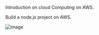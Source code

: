 
Introduction on cloud Computing on AWS.

Build a node.js project on AWS.

![image](https://user-images.githubusercontent.com/39504405/197973898-beb0412a-1e69-46e5-b94c-341a5b496f76.png)
